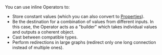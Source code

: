 You can use inline Operators to:
* Store constant values (which you can also convert to [Properties](../Properties.md)).
* Be the destination for a combination of values from different inputs. In this case, the Operator acts as a "builder" which takes individual values and outputs a coherent object.
* Cast between compatible types.
* Perform redirections in large graphs (redirect only one long connection instead of multiple ones).